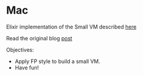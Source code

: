 Mac
===

Elixir implementation of the Small VM described [here](https://github.com/felixangell/mac/tree/master/mac-improved])

Read the original blog [post](http://www.blog.felixangell.com/virtual-machine-in-c/)

Objectives:
 - Apply FP style to build a small VM.
 - Have fun!

